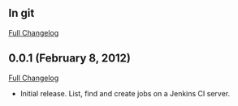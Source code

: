 ## In git

[Full Changelog](https://github.com/john-griffin/jenkins-client/compare/v0.0.1...master)

## 0.0.1 (February 8, 2012)

[Full Changelog](http://github.com/john-griffin/jenkins-client/compare/81bef3809bee8fe420265d1fa68ccc806ef1d7a5...v0.0.1)

* Initial release. List, find and create jobs on a Jenkins CI server.